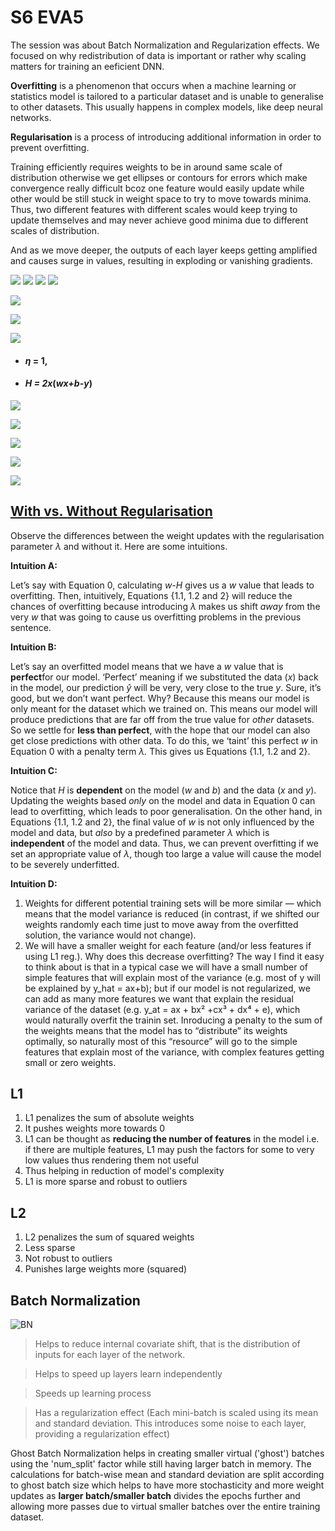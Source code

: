 # S6 EVA5

The session was about Batch Normalization and Regularization effects. We focused on why redistribution of data is important or rather why scaling matters for training an eeficient DNN.

**Overfitting** is a phenomenon that occurs when a machine learning or statistics model is tailored to a particular dataset and is unable to generalise to other datasets. This usually happens in complex models, like deep neural networks.

**Regularisation** is a process of introducing additional information in order to prevent overfitting. 

Training efficiently requires weights to be in around same scale of distribution otherwise we get ellipses or contours for errors which make convergence really difficult bcoz one feature would easily update while other would be still stuck in weight space to try to move towards minima. Thus, two different features with different scales would keep trying to update themselves and may never achieve good minima due to different scales of distribution.

And as we move deeper, the outputs of each layer keeps getting amplified and causes surge in values, resulting in exploding or vanishing gradients.

![](plot_test_loss_change.png)
![](plot_loss_change.png)
![](plot_test_loss_accuracy.png)
![](misclassified.PNG)

![](https://miro.medium.com/max/1328/1*l6E7S7S36mPPwZ2yMlU_og@2x.png)



![](https://miro.medium.com/max/1400/1*hC68XigZjhYVCEJbwuVZrQ@2x.png)







![](https://miro.medium.com/max/1400/1*bV49pcaBBMW79adaN5gp_w@2x.png)





- #### *η* = 1,

- #### *H = 2x*(*wx+b-y*)

  

![](https://miro.medium.com/max/976/1*k9fevtlt4GIrkIao9fli1g@2x.png)



![](https://miro.medium.com/max/1400/1*cX7OClIl2O-ZLTVqfB47-A@2x.png)



![](https://miro.medium.com/max/1400/1*pU47ApyQYzt5Yj_jTpVNFw@2x.png)



![](https://miro.medium.com/max/1400/1*abHVX1SUuzdiAWcpDq4TzA@2x.png)





![](https://miro.medium.com/max/1400/1*5etBmH3PZk7dR0e_H3zA8g@2x.png)





## [With vs. Without Regularisation](https://towardsdatascience.com/intuitions-on-l1-and-l2-regularisation-235f2db4c261) 

Observe the differences between the weight updates with the regularisation parameter *λ* and without it. Here are some intuitions.

**Intuition A:**

Let’s say with Equation 0, calculating *w-H* gives us a *w* value that leads to overfitting. Then, intuitively, Equations {1.1, 1.2 and 2} will reduce the chances of overfitting because introducing *λ* makes us shift *away* from the very *w* that was going to cause us overfitting problems in the previous sentence.

**Intuition B:**

Let’s say an overfitted model means that we have a *w* value that is **perfect**for our model. ‘Perfect’ meaning if we substituted the data (*x*) back in the model, our prediction *ŷ* will be very, very close to the true *y*. Sure, it’s good, but we don’t want perfect. Why? Because this means our model is only meant for the dataset which we trained on. This means our model will produce predictions that are far off from the true value for *other* datasets. So we settle for **less than perfect**, with the hope that our model can also get close predictions with other data. To do this, we ‘taint’ this perfect *w* in Equation 0 with a penalty term *λ.* This gives us Equations {1.1, 1.2 and 2}.

**Intuition C:**

Notice that *H*  is **dependent** on the model (*w* and *b*) and the data (*x* and *y*). Updating the weights based *only* on the model and data in Equation 0 can lead to overfitting, which leads to poor generalisation. On the other hand, in Equations {1.1, 1.2 and 2}, the final value of *w* is not only influenced by the model and data, but *also* by a predefined parameter *λ* which is **independent** of the model and data. Thus, we can prevent overfitting if we set an appropriate value of *λ*, though too large a value will cause the model to be severely underfitted.

**Intuition D:**

1. Weights for different potential training sets will be more similar — which means that the model variance is reduced (in contrast, if we shifted our weights randomly each time just to move away from the overfitted solution, the variance would not change).
2. We will have a smaller weight for each feature (and/or less features if using L1 reg.). Why does this decrease overfitting? The way I find it easy to think about is that in a typical case we will have a small number of simple features that will explain most of the variance (e.g. most of y will be explained by y_hat = ax+b); but if our model is not regularized, we can add as many more features we want that explain the residual variance of the dataset (e.g. y_at = ax + bx² +cx³ + dx⁴ + e), which would naturally overfit the trainin set. Inroducing a penalty to the sum of the weights means that the model has to “distribute” its weights optimally, so naturally most of this “resource” will go to the simple features that explain most of the variance, with complex features getting small or zero weights.





## L1

1. L1 penalizes the sum of absolute weights
2. It pushes weights more towards 0
3. L1 can be thought as **reducing the number of features** in the model i.e. if there are multiple features, L1 may push the factors for some to very low values thus rendering them not useful
4. Thus helping in reduction of model's complexity
5. L1 is more sparse and robust to outliers



## L2

1. L2 penalizes the sum of squared weights
2. Less sparse
3. Not robust to outliers
4. Punishes large weights more (squared)





## Batch Normalization

![BN](https://kharshit.github.io/img/batch_normalization.png)

> Helps to reduce internal covariate shift, that is the distribution of inputs for each layer of the network.

> Helps to speed up layers learn independently

> Speeds up learning process

> Has a regularization effect (Each mini-batch is scaled using its mean and standard deviation. This introduces some noise to each layer, providing a regularization effect)


Ghost Batch Normalization helps in creating smaller virtual ('ghost') batches using the 'num_split' factor while still having larger batch in memory. The calculations for batch-wise mean and standard deviation are split according to ghost batch size which helps to have more stochasticity and more weight updates as **larger batch/smaller batch** divides the epochs further and allowing more passes due to virtual smaller batches over the entire training dataset. 

